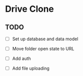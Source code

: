 # Drive Clone

## TODO

- [ ] Set up database and data model
- [ ] Move folder open state to URL
- [ ] Add auth
- [ ] Add file uploading


